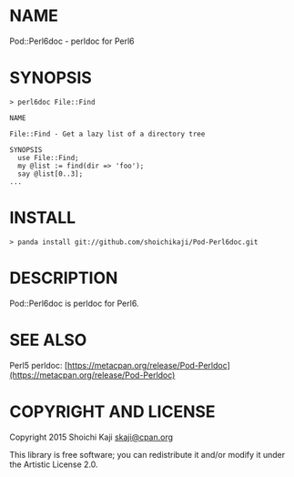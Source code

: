 NAME
====

Pod::Perl6doc - perldoc for Perl6

SYNOPSIS
========

    > perl6doc File::Find

    NAME

    File::Find - Get a lazy list of a directory tree

    SYNOPSIS
      use File::Find;
      my @list := find(dir => 'foo');
      say @list[0..3];
    ...

INSTALL
=======

    > panda install git://github.com/shoichikaji/Pod-Perl6doc.git

DESCRIPTION
===========

Pod::Perl6doc is perldoc for Perl6.

SEE ALSO
========

Perl5 perldoc: [https://metacpan.org/release/Pod-Perldoc](https://metacpan.org/release/Pod-Perldoc)

COPYRIGHT AND LICENSE
=====================

Copyright 2015 Shoichi Kaji <skaji@cpan.org>

This library is free software; you can redistribute it and/or modify it under the Artistic License 2.0.
